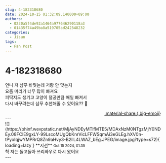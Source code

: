 ```yaml
---
slug: 4-182318680
date: 2024-10-15 01:32:09.140000+09:00
authors:
  - 0230a5f4de92a1464a977646290118a3
  - 01435f74a49ba8a519705ad242348232
categories:
  - Jisun
tags:
  - Fan Post
---
```


# 4-182318680

<div class="post-container" markdown="1">
<div class="content-container md-sidebar__scrollwrap" markdown="1">

언니 저 샴푸 바꿧는데 저랑 안 맞는지<br>요즘 머리가 너무 많이 빠져요<br>피딱지도 생기고 고양이 털공만큼 매일 빠져서 <br>다시 바꾸려는데 샴푸 추천해줄 수 있어요?? 🥹

</div>
</div>

<div style="text-align: right;" markdown="1">
<a href="https://weverse.io/fromis9/fanpost/4-182318680" style="text-align: right;">:material-share:{.big-emoji}</a>
</div>
---

<div class="comments-container md-sidebar__scrollwrap" markdown="1">
<div class="comment" markdown="1">
<div class='id-container' markdown="1">
![](https://phinf.wevpstatic.net/MjAyNDEyMTlfMTE5/MDAxNzM0NTgzMjY0NDEy.08FClE9gxLY-99LscoMUgQbKnrVicLFFWSqmAi3eGLEg.hXV0n-tPyoIqjwYMPRrQ8Zn9aHvy3-B2llL4LWAZ_bEg.JPEG/image.jpg?type=s72){ loading=lazy }
**<span class="artist">지선</span>** <small>Oct 15 2024, 01:35</small><br>
</div>
<div class='comment-body' markdown="1">
헉 저는 돌고돌아 쓰리와우로 다시 왔어요
</div>
</div>
</div>
---
